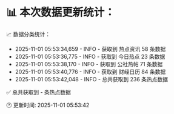 📊 本次数据更新统计：
==========================

📈 数据分类统计：
- 2025-11-01 05:53:34,659 - INFO - 获取到 热点资讯 58 条数据
- 2025-11-01 05:53:36,775 - INFO - 获取到 今日热点 23 条数据
- 2025-11-01 05:53:38,170 - INFO - 获取到 公社热帖 71 条数据
- 2025-11-01 05:53:40,776 - INFO - 获取到 财经日历 84 条数据
- 2025-11-01 05:53:42,048 - INFO - 总共获取到 236 条热点数据

✅ 总共获取到 - 条热点数据

🕐 更新时间: 2025-11-01 05:53:42
